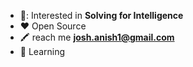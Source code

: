 
-   📖: Interested in **Solving for Intelligence**
-   :heart: Open Source
-   :crayon: reach me **josh.anish1@gmail.com**
-   📓 Learning 
